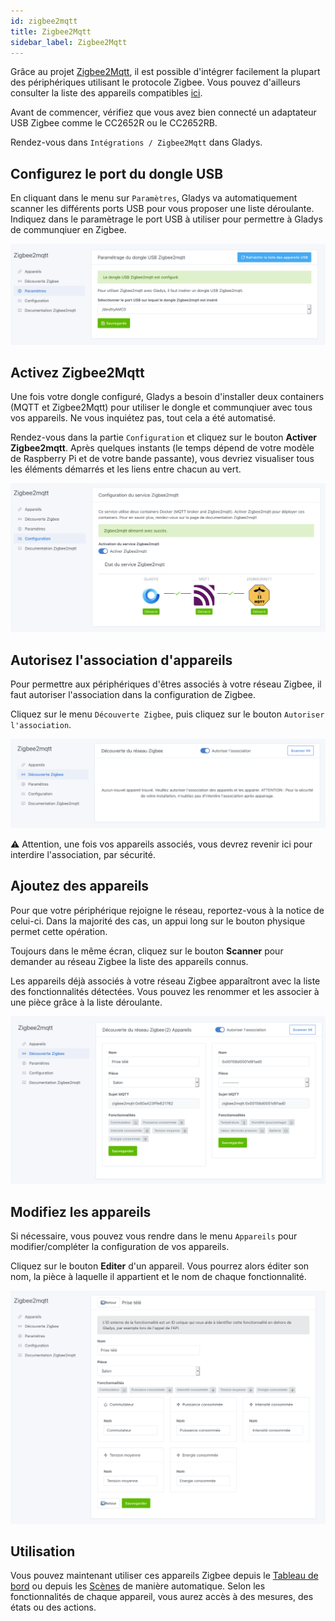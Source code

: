 ```yaml
---
id: zigbee2mqtt
title: Zigbee2Mqtt
sidebar_label: Zigbee2Mqtt
---
```


Grâce au projet [Zigbee2Mqtt](https://www.zigbee2mqtt.io/), il est possible d'intégrer facilement la plupart des périphériques utilisant le protocole Zigbee. Vous pouvez d'ailleurs consulter la liste des appareils compatibles [ici](https://www.zigbee2mqtt.io/information/supported_devices.html).

Avant de commencer, vérifiez que vous avez bien connecté un adaptateur USB Zigbee comme le CC2652R ou le CC2652RB.

Rendez-vous dans `Intégrations / Zigbee2Mqtt` dans Gladys.  

## Configurez le port du dongle USB

En cliquant dans le menu sur `Paramètres`, Gladys va automatiquement scanner les différents ports USB pour vous proposer une liste déroulante. Indiquez dans le paramètrage le port USB à utiliser pour permettre à Gladys de communqiuer en Zigbee.

![Paramètrage dongle USB](../../../../../static/img/docs/fr/configuration/zigbee2mqtt/z2m_parametrage_dongle_usb_fr.png)

## Activez Zigbee2Mqtt

Une fois votre dongle configuré, Gladys a besoin d'installer deux containers (MQTT et Zigbee2Mqtt) pour utiliser le dongle et communqiuer avec tous vos appareils. Ne vous inquiétez pas, tout cela a été automatisé.

Rendez-vous dans la partie `Configuration` et cliquez sur le bouton **Activer Zigbee2mqtt**. Après quelques instants (le temps dépend de votre modèle de Raspberry Pi et de votre bande passante), vous devriez visualiser tous les éléments démarrés et les liens entre chacun au vert.

![Etat des services Zigbee2Mqtt](../../../../../static/img/docs/fr/configuration/zigbee2mqtt/z2m_etat_services_fr.png)

## Autorisez l'association d'appareils

Pour permettre aux périphériques d'êtres associés à votre réseau Zigbee, il faut autoriser l'association dans la configuration de Zigbee.

Cliquez sur le menu `Découverte Zigbee`, puis cliquez sur le bouton `Autoriser l'association`.

![Autoriser l'association](../../../../../static/img/docs/fr/configuration/zigbee2mqtt/z2m_autoriser_association_fr.png)

:warning: Attention, une fois vos appareils associés, vous devrez revenir ici pour interdire l'association, par sécurité.

## Ajoutez des appareils

Pour que votre périphérique rejoigne le réseau, reportez-vous à la notice de celui-ci. Dans la majorité des cas, un appui long sur le bouton physique permet cette opération.

Toujours dans le même écran, cliquez sur le bouton **Scanner** pour demander au réseau Zigbee la liste des appareils connus.

Les appareils déjà associés à votre réseau Zigbee apparaîtront avec la liste des fonctionnalités détectées. Vous pouvez les renommer et les associer à une pièce grâce à la liste déroulante.

![Ajouter un appareil](../../../../../static/img/docs/fr/configuration/zigbee2mqtt/z2m_ajouter_appareil_fr.png)

## Modifiez les appareils

Si nécessaire, vous pouvez vous rendre dans le menu `Appareils` pour modifier/compléter la configuration de vos appareils.

Cliquez sur le bouton **Editer** d'un appareil. Vous pourrez alors éditer son nom, la pièce à laquelle il appartient et le nom de chaque fonctionnalité.

![Editer un appareil](../../../../../static/img/docs/fr/configuration/zigbee2mqtt/z2m_editer_appareil_fr.png)

## Utilisation

Vous pouvez maintenant utiliser ces appareils Zigbee depuis le [Tableau de bord](../dashboard/devices-in-room.md) ou depuis les [Scènes](../scenes/intro.md) de manière automatique. Selon les fonctionnalités de chaque appareil, vous aurez accès à des mesures, des états ou des actions.
